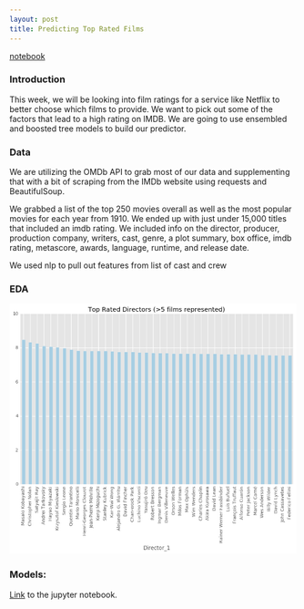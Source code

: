 ```yaml
---
layout: post
title: Predicting Top Rated Films
---
```


<a href="https://git.generalassemb.ly/anthonysull/project-6-apis-randomforests/blob/master/Project-6_IMDB-titles_2.ipynb">notebook</a>

### Introduction

This week, we will be looking into film ratings for a service like Netflix to better choose which films to provide. We want to pick out some of the factors that lead to a high rating on IMDB. We are going to use ensembled and boosted tree models to build our predictor.

### Data
We are utilizing the OMDb API to grab most of our data and supplementing that with a bit of scraping from the IMDb website using requests and BeautifulSoup.

We grabbed a list of the top 250 movies overall as well as the most popular movies for each year from 1910. We ended up with just under 15,000 titles that included an imdb rating. We included info on the director, producer, production company, writers, cast, genre, a plot summary, box office, imdb rating, metascore, awards, language, runtime, and release date.

We used nlp to pull out features from list of cast and crew

### EDA

![](../images/Project6/output_121_1.png)

### Models:


<a href="https://git.generalassemb.ly/anthonysull/project-6-apis-randomforests/blob/master/Project-6_IMDB-titles_2.ipynb">Link</a> to the jupyter notebook. 

